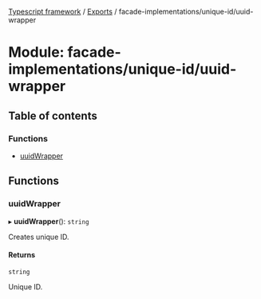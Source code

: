 [Typescript framework](../index.md) / [Exports](../modules.md) / facade-implementations/unique-id/uuid-wrapper

# Module: facade-implementations/unique-id/uuid-wrapper

## Table of contents

### Functions

- [uuidWrapper](facade_implementations_unique_id_uuid_wrapper.md#uuidwrapper)

## Functions

### uuidWrapper

▸ **uuidWrapper**(): `string`

Creates unique ID.

#### Returns

`string`

Unique ID.
